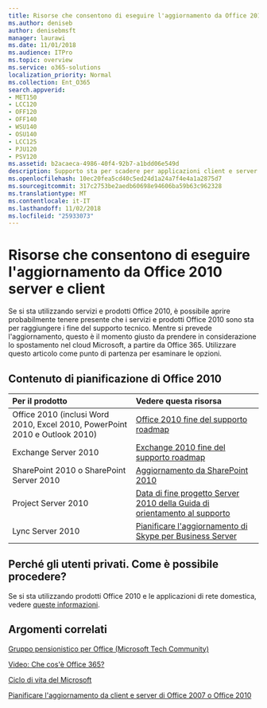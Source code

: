 ```yaml
---
title: Risorse che consentono di eseguire l'aggiornamento da Office 2010 server e client
ms.author: deniseb
author: denisebmsft
manager: laurawi
ms.date: 11/01/2018
ms.audience: ITPro
ms.topic: overview
ms.service: o365-solutions
localization_priority: Normal
ms.collection: Ent_O365
search.appverid:
- MET150
- LCC120
- OFF120
- OFF140
- WSU140
- OSU140
- LCC125
- PJU120
- PSV120
ms.assetid: b2acaeca-4986-40f4-92b7-a1bdd06e549d
description: Supporto sta per scadere per applicazioni client e server di Office 2010, e accordi di supporto personalizzati non sono disponibili. Utilizzare questo articolo per iniziare a pianificare l'aggiornamento a questo punto.
ms.openlocfilehash: 10ec20fea5cd40c5ed24d1a24a7f4e4a1a2875d7
ms.sourcegitcommit: 317c2753be2aedb60698e94606ba59b63c962328
ms.translationtype: MT
ms.contentlocale: it-IT
ms.lasthandoff: 11/02/2018
ms.locfileid: "25933073"
---
```

# <a name="resources-to-help-you-upgrade-from-office-2010-servers-and-clients"></a>Risorse che consentono di eseguire l'aggiornamento da Office 2010 server e client

Se si sta utilizzando servizi e prodotti Office 2010, è possibile aprire probabilmente tenere presente che i servizi e prodotti Office 2010 sono sta per raggiungere i fine del supporto tecnico. Mentre si prevede l'aggiornamento, questo è il momento giusto da prendere in considerazione lo spostamento nel cloud Microsoft, a partire da Office 365. Utilizzare questo articolo come punto di partenza per esaminare le opzioni.
      
## <a name="office-2010-planning-content"></a>Contenuto di pianificazione di Office 2010
  
|**Per il prodotto**|**Vedere questa risorsa**|
|:-----|:-----|
|Office 2010 (inclusi Word 2010, Excel 2010, PowerPoint 2010 e Outlook 2010)  <br/> |[Office 2010 fine del supporto roadmap](https://docs.microsoft.com/DeployOffice/office-2010-end-support-roadmap) <br/> |
|Exchange Server 2010  <br/> |[Exchange 2010 fine del supporto roadmap](exchange-2010-end-of-support.md) <br/> |
|SharePoint 2010 o SharePoint Server 2010  <br/> |[Aggiornamento da SharePoint 2010](upgrade-from-sharepoint-2010.md) <br/> |
|Project Server 2010 <br/> | [Data di fine progetto Server 2010 della Guida di orientamento al supporto](project-server-2010-end-of-support.md) <br/> |
|Lync Server 2010 <br/> | [Pianificare l'aggiornamento di Skype per Business Server](https://docs.microsoft.com/skypeforbusiness/plan-your-deployment/upgrade) <br/> |
    
## <a name="im-a-home-user-what-do-i-do"></a>Perché gli utenti privati. Come è possibile procedere?

Se si sta utilizzando prodotti Office 2010 e le applicazioni di rete domestica, vedere [queste informazioni](plan-upgrade-previous-versions-office.md#im-a-home-user-what-do-i-do).

## <a name="related-topics"></a>Argomenti correlati

[Gruppo pensionistico per Office (Microsoft Tech Community)](https://go.microsoft.com/fwlink/?linkid=842065)
  
[Video: Che cos'è Office 365?](https://support.office.com/article/847caf12-2589-452c-8aca-1c009797678b.aspx)
  
[Ciclo di vita del Microsoft](https://go.microsoft.com/fwlink/?linkid=865200)

[Pianificare l'aggiornamento da client e server di Office 2007 o Office 2010](plan-upgrade-previous-versions-office.md)

